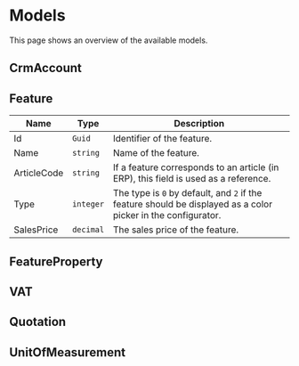 # Models

This page shows an overview of the available models.

## CrmAccount

## Feature

|Name|Type|Description|
|--|--|--|
| Id | `Guid` | Identifier of the feature. |
| Name | `string` | Name of the feature. |
| ArticleCode | `string` | If a feature corresponds to an article (in ERP), this field is used as a reference. |
| Type | `integer` | The type is `0` by default, and `2` if the feature should be displayed as a color picker in the configurator. |
| SalesPrice | `decimal` | The sales price of the feature. |

## FeatureProperty

## VAT

## Quotation

## UnitOfMeasurement